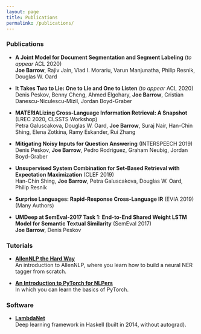 ```yaml
---
layout: page
title: Publications
permalink: /publications/
---
```


### Publications

- **A Joint Model for Document Segmentation and Segment Labeling** (*to appear* ACL 2020)<br />
  **Joe Barrow**, Rajiv Jain, Vlad I. Morariu, Varun Manjunatha, Philip Resnik, Douglas W. Oard

- **It Takes Two to Lie: One to Lie and One to Listen** (*to appear* ACL 2020)<br />
  Denis Peskov, Benny Cheng, Ahmed Elgohary, **Joe Barrow**, Cristian Danescu-Niculescu-Mizil, Jordan Boyd-Graber

- **MATERIALizing Cross-Language Information Retrieval: A Snapshot** (LREC 2020, CLSSTS Workshop)<br />
  Petra Galuscakova, Douglas W. Oard, **Joe Barrow**, Suraj Nair, Han-Chin Shing, Elena Zotkina, Ramy Eskander, Rui Zhang

- **Mitigating Noisy Inputs for Question Answering** (INTERSPEECH 2019)<br />
  Denis Peskov, **Joe Barrow**, Pedro Rodriguez, Graham Neubig, Jordan Boyd-Graber

- **Unsupervised System Combination for Set-Based Retrieval with Expectation Maximization** (CLEF 2019)<br />
  Han-Chin Shing, **Joe Barrow**, Petra Galuscakova, Douglas W. Oard, Philip Resnik

- **Surprise Languages: Rapid-Response Cross-Language IR** (EVIA 2019)<br />
  (Many Authors)

- **UMDeep at SemEval-2017 Task 1: End-to-End Shared Weight LSTM Model for Semantic Textual Similarity** (SemEval 2017)<br />
  **Joe Barrow**, Denis Peskov

### Tutorials

 - **[AllenNLP the Hard Way](https://github.com/jbarrow/allennlp_tutorial)**<br />
   An introduction to AllenNLP, where you learn how to build a neural NER tagger from scratch.
 
 - **[An Introduction to PyTorch for NLPers](https://github.com/jbarrow/pytorch_tutorial)**<br />
   In which you can learn the basics of PyTorch.

### Software

  - **[LambdaNet](https://github.com/jbarrow/LambdaNet)**<br />
    Deep learning framework in Haskell (built in 2014, without autograd).
